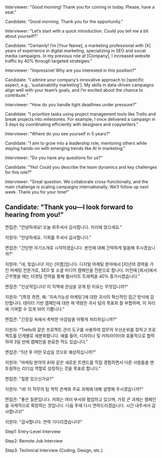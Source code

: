 Interviewer: "Good morning! Thank you for coming in today. Please, have a seat."

Candidate: "Good morning. Thank you for the opportunity."

Interviewer: "Let’s start with a quick introduction. Could you tell me a bit about yourself?"

Candidate: "Certainly! I’m [Your Name], a marketing professional with [X] years of experience in digital marketing, specializing in SEO and social media campaigns. In my previous role at [Company], I increased website traffic by 40% through targeted strategies."

Interviewer: "Impressive! Why are you interested in this position?"

Candidate: "I admire your company’s innovative approach to [specific aspect, e.g., ‘sustainability marketing’]. My skills in data-driven campaigns align well with your team’s goals, and I’m excited about the chance to contribute."

Interviewer: "How do you handle tight deadlines under pressure?"

Candidate: "I prioritize tasks using project management tools like Trello and break projects into milestones. For example, I once delivered a campaign in 3 days by coordinating efficiently with designers and copywriters."

Interviewer: "Where do you see yourself in 5 years?"

Candidate: "I aim to grow into a leadership role, mentoring others while staying hands-on with emerging trends like AI in marketing."

Interviewer: "Do you have any questions for us?"

Candidate: "Yes! Could you describe the team dynamics and key challenges for this role?"

Interviewer: "Great question. We collaborate cross-functionally, and the main challenge is scaling campaigns internationally. We’ll follow up next week. Thank you for your time!"

Candidate: "Thank you—I look forward to hearing from you!"
------------------------------------
면접관: "안녕하세요! 오늘 와주셔서 감사합니다. 자리에 앉으세요."

지원자: "안녕하세요. 기회를 주셔서 감사합니다."

면접관: "간단한 자기소개로 시작하겠습니다. 본인에 대해 간략하게 말씀해 주시겠습니까?"

지원자: "네, 맞습니다! 저는 [이름]입니다. 디지털 마케팅 분야에서 [X]년의 경력을 가진 마케팅 전문가로, SEO 및 소셜 미디어 캠페인을 전문으로 합니다. 이전에 [회사]에서 근무했을 때는 타겟팅 전략을 통해 웹사이트 트래픽을 40% 증가시켰습니다."

면접관: "인상적입니다! 이 직책에 관심을 갖게 된 이유는 무엇입니까?"

지원자: "[특정 측면, 예: '지속가능성 마케팅']에 대한 귀사의 혁신적인 접근 방식에 감탄합니다. 데이터 기반 캠페인에 대한 제 역량은 귀사 팀의 목표와 잘 부합하며, 이 자리에 기여할 수 있게 되어 기쁩니다."

면접관: "긴장감 속에서 촉박한 마감일을 어떻게 처리하십니까?"

지원자: "Trello와 같은 프로젝트 관리 도구를 사용하여 업무의 우선순위를 정하고 프로젝트를 단계별로 세분화합니다. 예를 들어, 디자이너 및 카피라이터와 효율적으로 협력하여 3일 만에 캠페인을 완료한 적도 있습니다."

면접관: "5년 후 어떤 모습일 것으로 예상하십니까?"

지원자: "마케팅 분야의 AI와 같은 새로운 트렌드를 직접 경험하면서 다른 사람들을 멘토링하는 리더십 역할로 성장하는 것을 목표로 합니다."

면접관: "질문 있으신가요?"

지원자: "네! 이 직무의 팀 역학 관계와 주요 과제에 대해 설명해 주시겠습니까?"

면접관: "좋은 질문입니다. 저희는 여러 부서와 협업하고 있으며, 가장 큰 과제는 캠페인을 국제적으로 확장하는 것입니다. 다음 주에 다시 연락드리겠습니다. 시간 내주셔서 감사합니다!"

지원자: "감사합니다. 연락 기다리겠습니다!"



Step1: Entry-Level Interview

Step2: Remote Job Interview

Step3: Technical Interview (Coding, Design, etc.)